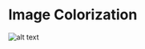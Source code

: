 # Image Colorization

![alt text](https://github.com/nikolakosticc/image_colorization/blob/main/images/albert_einstein.jpg)
